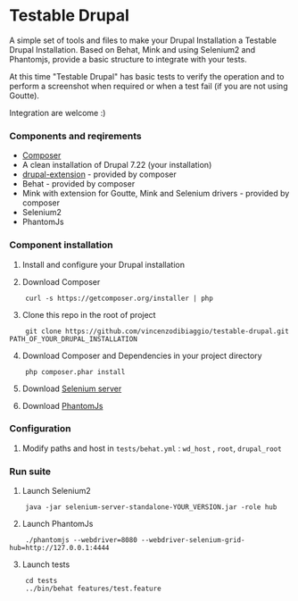 Testable Drupal
===========

A simple set of tools and files to make your Drupal Installation a Testable Drupal Installation.
Based on Behat, Mink and using Selenium2 and Phantomjs, provide a basic structure to integrate with your tests.

At this time "Testable Drupal" has basic tests to verify the operation and to perform a screenshot when required or when a test fail (if you are not using Goutte).

Integration are welcome :)

### Components and reqirements
* [Composer](https://getcomposer.org)
* A clean installation of Drupal 7.22 (your installation)
* [drupal-extension](https://github.com/jhedstrom/drupalextension) - provided by composer
* Behat - provided by composer
* Mink with extension for Goutte, Mink and Selenium drivers - provided by composer
* Selenium2
* PhantomJs

### Component installation
1. Install and configure your Drupal installation

2. Download Composer
```
    curl -s https://getcomposer.org/installer | php
```    

3. Clone this repo in the root of project
```
    git clone https://github.com/vincenzodibiaggio/testable-drupal.git PATH_OF_YOUR_DRUPAL_INSTALLATION
```   

4. Download Composer and Dependencies in your project directory
```
    php composer.phar install
```
5. Download [Selenium server](http://docs.seleniumhq.org/download/) 

6. Download [PhantomJs](http://phantomjs.org/download.html)  

### Configuration

1. Modify paths and host in ```tests/behat.yml``` : ```wd_host``` , ```root```, ```drupal_root```
        
### Run suite

1. Launch Selenium2
```
    java -jar selenium-server-standalone-YOUR_VERSION.jar -role hub
```

2. Launch PhantomJs
```
    ./phantomjs --webdriver=8080 --webdriver-selenium-grid-hub=http://127.0.0.1:4444
```

3. Launch tests
```
    cd tests
    ../bin/behat features/test.feature 
```



